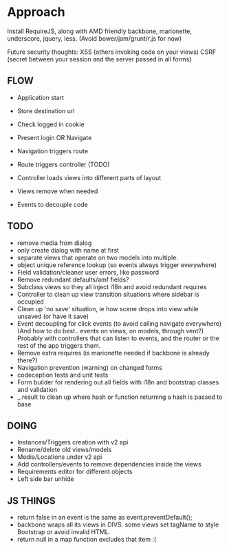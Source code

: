 Approach
========

Install RequireJS, along with AMD friendly backbone, marionette, underscore, jquery, less.
(Avoid bower/jam/grunt/r.js for now)


Future security thoughts:
XSS  (others invoking code on your views)
CSRF (secret between your session and the server passed in all forms)


FLOW
----

- Application start
- Store destination url
- Check logged in cookie
- Present login OR Navigate

- Navigation triggers route
- Route triggers controller (TODO)
- Controller loads views into different parts of layout
- Views remove when needed
- Events to decouple code


TODO
----
- remove media from dialog
- only create dialog with name at first
- separate views that operate on two models into multiple.
- object unique reference lookup (so events always trigger everywhere)
- Field validation/cleaner user errors, like password
- Remove redundant defaults/amf fields?
- Subclass views so they all inject i18n and avoid redundant requires
- Controller to clean up view transition situations where sidebar is occupied
- Clean up 'no save' situation, ie how scene drops into view while unsaved (or have it save)
- Event decoupling for click events (to avoid calling navigate everywhere)
  (And how to do best.. events on views, on models, through vent?)
  Probably with controllers that can listen to events, and the router or the rest of the app triggers them.
- Remove extra requires (is marionette needed if backbone is already there?)
- Navigation prevention (warning) on changed forms
- codeception tests and unit tests
- Form builder for rendering out all fields with i18n and bootstrap classes and validation
- _.result to clean up where hash or function returning a hash is passed to base

DOING
-----
- Instances/Triggers creation with v2 api
- Rename/delete old views/models
- Media/Locations under v2 api
- Add controllers/events to remove dependencies inside the views
- Requirements editor for different objects
- Left side bar unhide

JS THINGS
---------
- return false in an event is the same as event.preventDefault();
- backbone wraps all its views in DIVS. some views set tagName to style Bootstrap or avoid invalid HTML.
- return null in a map function excludes that item :(
